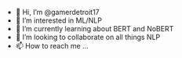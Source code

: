 - 👋 Hi, I’m @gamerdetroit17
- 👀 I’m interested in ML/NLP
- 🌱 I’m currently learning about BERT and NoBERT
- 💞️ I’m looking to collaborate on all things NLP
- 📫 How to reach me ...

<!---
gamerdetroit17/gamerdetroit17 is a ✨ special ✨ repository because its `README.md` (this file) appears on your GitHub profile.
You can click the Preview link to take a look at your changes.
--->

